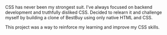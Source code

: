 CSS has never been my strongest suit. I've always focused on backend development and truthfully disliked CSS. Decided to relearn it and challenge myself by building a clone of BestBuy using only native HTML and CSS. 

This project was a way to reinforce my learning and improve my CSS skills.

